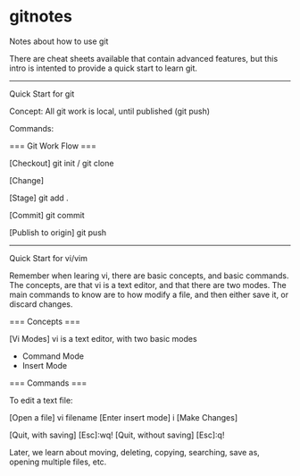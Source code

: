 # gitnotes
Notes about how to use git

There are cheat sheets available that contain advanced features, but this intro is intented to provide a quick start to learn git.

---------------------------------------------------------
Quick Start for git

Concept: All git work is local, until published (git push)

Commands:

=== Git Work Flow ===

[Checkout]
git init / git clone

[Change]

[Stage]
git add .

[Commit]
git commit

[Publish to origin]
git push

---------------------------------------------------------

Quick Start for vi/vim

Remember when learing vi, there are basic concepts, and basic commands.  The concepts, are that vi is a text editor, and that there are two modes.  The main commands to know are to how modify a file, and then either save it, or discard changes.

=== Concepts ===

[Vi Modes]
vi is a text editor, with two basic modes
  *  Command Mode
  *  Insert Mode


=== Commands ===

To edit a text file:

[Open a file]
  vi filename
[Enter insert mode]
  i
[Make Changes]

[Quit, with saving]
  [Esc]:wq!
[Quit, without saving]
  [Esc]:q!


Later, we learn about moving, deleting, copying, searching, save as, opening multiple files, etc.

